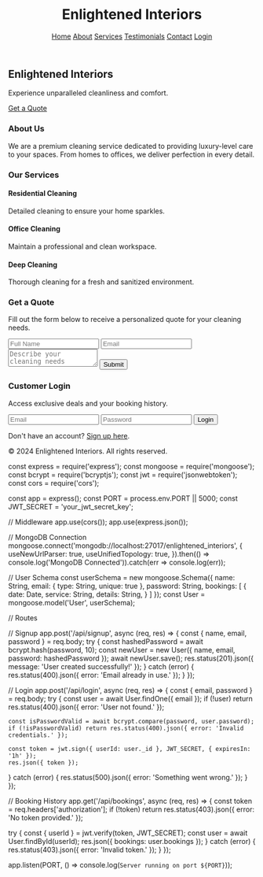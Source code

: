 <!DOCTYPE html>
<html lang="en">
<head>
  <meta charset="UTF-8">
  <meta name="viewport" content="width=device-width, initial-scale=1.0">
  <title>Enlightened Interiors</title>
  <script src="https://cdn.tailwindcss.com"></script>
</head>
<body class="bg-gray-50 text-gray-800">
  <!-- Header -->
  <header class="bg-white shadow-lg">
    <div class="container mx-auto flex justify-between items-center p-4">
      <h1 class="text-2xl font-bold text-indigo-600">Enlightened Interiors</h1>
      <nav class="space-x-6">
        <a href="#" class="text-gray-600 hover:text-indigo-600">Home</a>
        <a href="#" class="text-gray-600 hover:text-indigo-600">About</a>
        <a href="#" class="text-gray-600 hover:text-indigo-600">Services</a>
        <a href="#" class="text-gray-600 hover:text-indigo-600">Testimonials</a>
        <a href="#" class="text-gray-600 hover:text-indigo-600">Contact</a>
        <a href="#login" class="text-gray-600 hover:text-indigo-600">Login</a>
      </nav>
    </div>
  </header>

  <!-- Hero Section -->
  <section class="bg-cover bg-center h-screen flex items-center justify-center" style="background-image: url('https://source.unsplash.com/random/1600x900?cleaning,luxury');">
    <div class="text-center text-white bg-black bg-opacity-50 p-8 rounded">
      <h2 class="text-4xl font-extrabold">Enlightened Interiors</h2>
      <p class="text-lg mt-4">Experience unparalleled cleanliness and comfort.</p>
      <a href="#quote" class="mt-6 inline-block bg-indigo-600 text-white py-2 px-4 rounded hover:bg-indigo-700">Get a Quote</a>
    </div>
  </section>

  <!-- About Section -->
  <section id="about" class="py-12">
    <div class="container mx-auto text-center">
      <h3 class="text-3xl font-bold mb-4">About Us</h3>
      <p class="text-lg text-gray-700 max-w-2xl mx-auto">We are a premium cleaning service dedicated to providing luxury-level care to your spaces. From homes to offices, we deliver perfection in every detail.</p>
    </div>
  </section>

  <!-- Services Section -->
  <section id="services" class="bg-gray-100 py-12">
    <div class="container mx-auto">
      <h3 class="text-3xl font-bold text-center mb-8">Our Services</h3>
      <div class="grid grid-cols-1 md:grid-cols-3 gap-6">
        <div class="bg-white shadow-md p-6 rounded text-center">
          <h4 class="text-xl font-bold mb-2">Residential Cleaning</h4>
          <p>Detailed cleaning to ensure your home sparkles.</p>
        </div>
        <div class="bg-white shadow-md p-6 rounded text-center">
          <h4 class="text-xl font-bold mb-2">Office Cleaning</h4>
          <p>Maintain a professional and clean workspace.</p>
        </div>
        <div class="bg-white shadow-md p-6 rounded text-center">
          <h4 class="text-xl font-bold mb-2">Deep Cleaning</h4>
          <p>Thorough cleaning for a fresh and sanitized environment.</p>
        </div>
      </div>
    </div>
  </section>

  <!-- Quote Section -->
  <section id="quote" class="py-12">
    <div class="container mx-auto text-center">
      <h3 class="text-3xl font-bold mb-4">Get a Quote</h3>
      <p class="mb-8">Fill out the form below to receive a personalized quote for your cleaning needs.</p>
      <form class="max-w-lg mx-auto space-y-4">
        <input type="text" placeholder="Full Name" class="w-full border rounded px-4 py-2">
        <input type="email" placeholder="Email" class="w-full border rounded px-4 py-2">
        <textarea placeholder="Describe your cleaning needs" class="w-full border rounded px-4 py-2"></textarea>
        <button type="submit" class="w-full bg-indigo-600 text-white py-2 rounded hover:bg-indigo-700">Submit</button>
      </form>
    </div>
  </section>

  <!-- Login Section -->
  <section id="login" class="py-12 bg-gray-100">
    <div class="container mx-auto text-center">
      <h3 class="text-3xl font-bold mb-4">Customer Login</h3>
      <p class="mb-8">Access exclusive deals and your booking history.</p>
      <form class="max-w-lg mx-auto space-y-4">
        <input type="email" placeholder="Email" class="w-full border rounded px-4 py-2">
        <input type="password" placeholder="Password" class="w-full border rounded px-4 py-2">
        <button type="submit" class="w-full bg-indigo-600 text-white py-2 rounded hover:bg-indigo-700">Login</button>
      </form>
      <p class="mt-4">Don't have an account? <a href="#" class="text-indigo-600 hover:underline">Sign up here</a>.</p>
    </div>
  </section>

  <!-- Footer -->
  <footer class="bg-gray-800 text-white py-6">
    <div class="container mx-auto text-center">
      <p>&copy; 2024 Enlightened Interiors. All rights reserved.</p>
    </div>
  </footer>
</body>
</html>


const express = require('express');
const mongoose = require('mongoose');
const bcrypt = require('bcryptjs');
const jwt = require('jsonwebtoken');
const cors = require('cors');

const app = express();
const PORT = process.env.PORT || 5000;
const JWT_SECRET = 'your_jwt_secret_key';

// Middleware
app.use(cors());
app.use(express.json());

// MongoDB Connection
mongoose.connect('mongodb://localhost:27017/enlightened_interiors', {
  useNewUrlParser: true,
  useUnifiedTopology: true,
}).then(() => console.log('MongoDB Connected')).catch(err => console.log(err));

// User Schema
const userSchema = new mongoose.Schema({
  name: String,
  email: { type: String, unique: true },
  password: String,
  bookings: [
    {
      date: Date,
      service: String,
      details: String,
    }
  ]
});
const User = mongoose.model('User', userSchema);

// Routes

// Signup
app.post('/api/signup', async (req, res) => {
  const { name, email, password } = req.body;
  try {
    const hashedPassword = await bcrypt.hash(password, 10);
    const newUser = new User({ name, email, password: hashedPassword });
    await newUser.save();
    res.status(201).json({ message: 'User created successfully!' });
  } catch (error) {
    res.status(400).json({ error: 'Email already in use.' });
  }
});

// Login
app.post('/api/login', async (req, res) => {
  const { email, password } = req.body;
  try {
    const user = await User.findOne({ email });
    if (!user) return res.status(400).json({ error: 'User not found.' });

    const isPasswordValid = await bcrypt.compare(password, user.password);
    if (!isPasswordValid) return res.status(400).json({ error: 'Invalid credentials.' });

    const token = jwt.sign({ userId: user._id }, JWT_SECRET, { expiresIn: '1h' });
    res.json({ token });
  } catch (error) {
    res.status(500).json({ error: 'Something went wrong.' });
  }
});

// Booking History
app.get('/api/bookings', async (req, res) => {
  const token = req.headers['authorization'];
  if (!token) return res.status(403).json({ error: 'No token provided.' });

  try {
    const { userId } = jwt.verify(token, JWT_SECRET);
    const user = await User.findById(userId);
    res.json({ bookings: user.bookings });
  } catch (error) {
    res.status(403).json({ error: 'Invalid token.' });
  }
});

app.listen(PORT, () => console.log(`Server running on port ${PORT}`));
